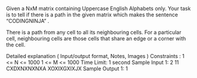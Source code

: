 Given a NxM matrix containing Uppercase English Alphabets only. Your task is to tell if there is a path in the given matrix which makes the sentence “CODINGNINJA” .

There is a path from any cell to all its neighbouring cells. For a particular cell, neighbouring cells are those cells that share an edge or a corner with the cell.

Detailed explanation ( Input/output format, Notes, Images )
Constraints :
1 <= N <= 1000
1 <= M <= 1000
Time Limit: 1 second
Sample Input 1:
2 11
CXDXNXNXNXA
XOXIXGXIXJX
Sample Output 1:
1

